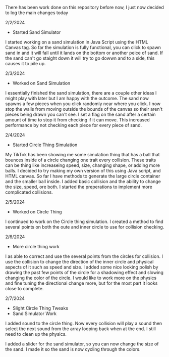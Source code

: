 There has been work done on this repository before now, I just now decided to log the main changes today

2/2/2024
- Started Sand Simulator

I started working on a sand simulation in Java Script using the HTML Canvas tag.
So far the simulation is fully functional, you can click to spawn sand in and it will fall until it lands on the bottom or another peice of sand.
If the sand can't go staight down it will try to go dowwn and to a side, this causes it to pile up.

2/3/2024
- Worked on Sand Simulation

I essentially finished the sand simulation, there are a couple other ideas I might play with later but I am happy with the outcome.
The sand now spawns a few pieces when you click randomly near where you click.
I now stop the walls from moving outside the bounds of the canvas so their aren't pieces being drawn you can't see.
I set a flag on the sand after a certain amount of time to stop it from checking if it can move. This increased performance by not checking each piece for every piece of sand.

2/4/2024
- Started Circle Thing Simulation

My TikTok has been showing me some simulation thing that has a ball that bounces inside of a circle changing one trait every collision. 
These traits can be thing like increaseing speed, size, changing shape, or adding more balls.
I decided to try making my own version of this using Java script, and HTML canvas.
So far I have methods to generate the large circle container and the smaller ball inside.
I added basic collision and the ability to change the size, speed, ore both.
I started the preperations to implement more complicated collisions.

2/5/2024
- Worked on Circle Thing

I continued to work on the Circle thing simulation. 
I created a method to find several points on both the oute and inner circle to use for collision checking.

2/6/2024
- More circle thing work

I as able to correct and use the several points from the circles for collision.
I use the collision to change the direction of the inner circle and physical aspects of it such as speed and size.
I added some nice looking polish by drawing the past few points of the circle for a shadowing effect and slowing changing the color of the circle.
I would like to work more on the physics and fine tuning the directional change more, but for the most part it looks close to complete.

2/7/2024
- Slight Circle Thing Tweaks
- Sand Simulator Work

I added sound to the circle thing. Now every collision will play a sound then select the next sound from the array looping back when at the end.
I still need to clean up the physics.

I added a slider for the sand simulator, so you can now change the size of the sand. I made it so the sand is now cycling through the colors.
